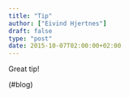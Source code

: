 ```yaml
---
title: "Tip"
author: ["Eivind Hjertnes"]
draft: false
type: "post"
date: 2015-10-07T02:00:00+02:00
---
```


Great tip!

(#blog)
